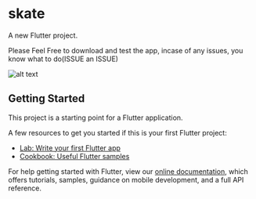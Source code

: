 # skate

A new Flutter project.

Please Feel Free to download and test the app, incase of any issues, you know what to do(ISSUE an ISSUE)

![alt text](https://raw.githubusercontent.com/trey-rosius/skate/master/assets/images/skate.png)

## Getting Started

This project is a starting point for a Flutter application.

A few resources to get you started if this is your first Flutter project:

- [Lab: Write your first Flutter app](https://flutter.io/docs/get-started/codelab)
- [Cookbook: Useful Flutter samples](https://flutter.io/docs/cookbook)

For help getting started with Flutter, view our 
[online documentation](https://flutter.io/docs), which offers tutorials, 
samples, guidance on mobile development, and a full API reference.
